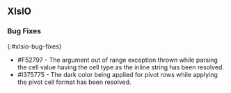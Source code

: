 ## XlsIO

### Bug Fixes
{:#xlsio-bug-fixes}

* \#F52797 - The argument out of range exception thrown while parsing the cell value having the cell type as the inline string has been resolved.
* \#I375775 - The dark color being applied for pivot rows while applying the pivot cell format has been resolved.

